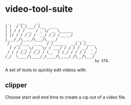 # video-tool-suite

```
 _    ___     __
| |  / (_)___/ /__  ____
| | / / / __  / _ \/ __ \______
| |/ / / /_/ /  __/ /_/ /_____/
|___/_/\__,_/\___/\____/         _ __
 /_  __/___  ____  / /______  __(_) /____
  / / / __ \/ __ \/ / ___/ / / / / __/ _ \
 / / / /_/ / /_/ / (__  ) /_/ / / /_/  __/
/_/  \____/\____/_/____/\__,_/_/\__/\___/
                                         by STA.
```

A set of tools to quickly edit videos with.

## clipper
Choose start and end time to create a cip out of a video file.